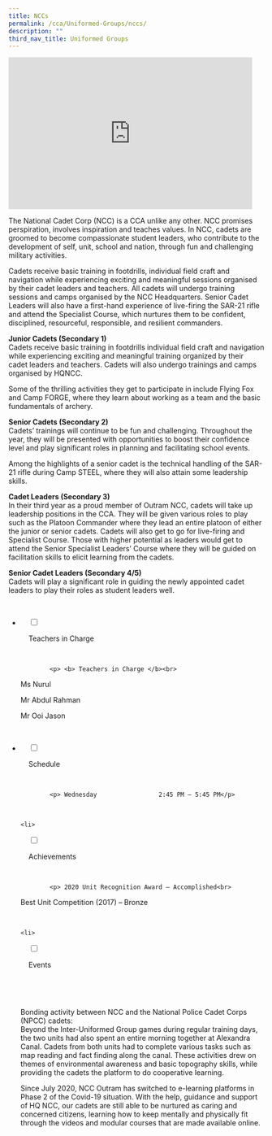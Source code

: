 ```yaml
---
title: NCCs
permalink: /cca/Uniformed-Groups/nccs/
description: ""
third_nav_title: Uniformed Groups
---
```

<iframe allowfullscreen="true" height="299" width="480" frameborder="0" src="https://docs.google.com/presentation/d/e/2PACX-1vSBlFd_TAlTnomMX0ng4HvpdO9Uo0jAFWuFDHULfe-9qapGRkluQn44y-9h8RZ4HhGw5wrflpq48zKt/embed?start=false&amp;loop=false&amp;delayms=3000"></iframe>

The National Cadet Corp (NCC) is a CCA unlike any other. NCC promises perspiration, involves inspiration and teaches values. In NCC, cadets are groomed to become compassionate student leaders, who contribute to the development of self, unit, school and nation, through fun and challenging military activities.  
  
Cadets receive basic training in footdrills, individual field craft and navigation while experiencing exciting and meaningful sessions organised by their cadet leaders and teachers. All cadets will undergo training sessions and camps organised by the NCC Headquarters. Senior Cadet Leaders will also have a first-hand experience of live-firing the SAR-21 rifle and attend the Specialist Course, which nurtures them to be confident, disciplined, resourceful, responsible, and resilient commanders.  
  
**Junior Cadets (Secondary 1)**  
Cadets receive basic training in footdrills individual field craft and navigation while experiencing exciting and meaningful training organized by their cadet leaders and teachers. Cadets will also undergo trainings and camps organised by HQNCC.  
  
Some of the thrilling activities they get to participate in include Flying Fox and Camp FORGE, where they learn about working as a team and the basic fundamentals of archery.  
  
**Senior Cadets (Secondary 2)**  
Cadets’ trainings will continue to be fun and challenging. Throughout the year, they will be presented with opportunities to boost their confidence level and play significant roles in planning and facilitating school events.  
  
Among the highlights of a senior cadet is the technical handling of the SAR-21 rifle during Camp STEEL, where they will also attain some leadership skills.  
  
**Cadet Leaders (Secondary 3)**  
In their third year as a proud member of Outram NCC, cadets will take up leadership positions in the CCA. They will be given various roles to play such as the Platoon Commander where they lead an entire platoon of either the junior or senior cadets. Cadets will also get to go for live-firing and Specialist Course. Those with higher potential as leaders would get to attend the Senior Specialist Leaders’ Course where they will be guided on facilitation skills to elicit learning from the cadets.  
  
**Senior Cadet Leaders (Secondary 4/5)**  
Cadets will play a significant role in guiding the newly appointed cadet leaders to play their roles as student leaders well.

<ul class="jekyllcodex_accordion">

  <li>

    <input type="checkbox" id="accordion1">

    <label for="accordion1">Teachers in Charge</label>

    <div>

			<p> <b> Teachers in Charge </b><br>
 Ms Nurul<br>

Mr Abdul Rahman<br>

Mr Ooi Jason<br></p>

    </div>

</li>
	<li>

    <input type="checkbox" id="accordion2">

    <label for="accordion2">Schedule </label>

    <div>

			<p> Wednesday                 2:45 PM – 5:45 PM</p>

    </div>

</li>
	
	<li>

    <input type="checkbox" id="accordion3">

    <label for="accordion3">Achievements</label>

    <div>

			<p> 2020 Unit Recognition Award – Accomplished<br>  
  
Best Unit Competition (2017) – Bronze</p>

    </div>

</li>
	
	<li>

    <input type="checkbox" id="accordion4">

    <label for="accordion4">Events</label>

    <div>

      <p> Bonding activity between NCC and the National Police Cadet Corps (NPCC) cadets:  
Beyond the Inter-Uniformed Group games during regular training days, the two units had also spent an entire morning together at Alexandra Canal. Cadets from both units had to complete various tasks such as map reading and fact finding along the canal. These activities drew on themes of environmental awareness and basic topography skills, while providing the cadets the platform to do cooperative learning.<br>  
  
Since July 2020, NCC Outram has switched to e-learning platforms in Phase 2 of the Covid-19 situation. With the help, guidance and support of HQ NCC, our cadets are still able to be nurtured as caring and concerned citizens, learning how to keep mentally and physically fit through the videos and modular courses that are made available online.
			</p>

    </div>

</li>
	
	

	
</ul>